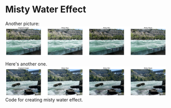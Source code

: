 # Misty Water Effect


Another picture:
![another misty water effect image](figs/misty_comparison2.png)


Here's another one. 
![misty contrast](figs/misty_comparison.png)
Code for creating misty water effect.



